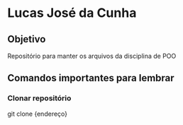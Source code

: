 # Lucas José da Cunha

## Objetivo
Repositório para manter os arquivos da disciplina de POO

## Comandos importantes para lembrar
### Clonar repositório
git clone {endereço}
